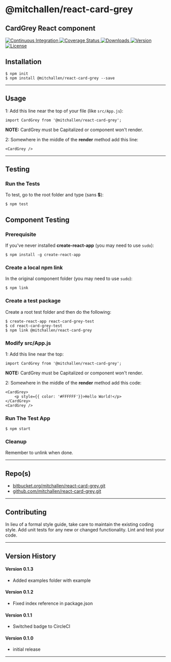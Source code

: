 @mitchallen/react-card-grey
==
CardGrey React component
--

<p align="left">
  <a href="https://circleci.com/gh/mitchallen/react-card-grey">
    <img src="https://img.shields.io/circleci/project/github/mitchallen/react-card-grey.svg" alt="Continuous Integration">
  </a>
  <a href="https://codecov.io/gh/mitchallen/react-card-grey">
    <img src="https://codecov.io/gh/mitchallen/react-card-grey/branch/master/graph/badge.svg" alt="Coverage Status">
  </a>
  <a href="https://npmjs.org/package/@mitchallen/react-card-grey">
    <img src="http://img.shields.io/npm/dt/@mitchallen/react-card-grey.svg?style=flat-square" alt="Downloads">
  </a>
  <a href="https://npmjs.org/package/@mitchallen/react-card-grey">
    <img src="http://img.shields.io/npm/v/@mitchallen/react-card-grey.svg?style=flat-square" alt="Version">
  </a>
  <a href="https://npmjs.com/package/@mitchallen/react-card-grey">
    <img src="https://img.shields.io/github/license/mitchallen/react-card-grey.svg" alt="License"></a>
  </a>
</p>

## Installation

    $ npm init
    $ npm install @mitchallen/react-card-grey --save
  
* * *

## Usage

1: Add this line near the top of your file (like ```src/App.js```):

```
import CardGrey from '@mitchallen/react-card-grey';
```

__NOTE:__ CardGrey must be Capitalized or component won't render.

2: Somewhere in the middle of the __render__ method add this line:

```
<CardGrey />
```


* * *

## Testing

### Run the Tests

To test, go to the root folder and type (sans __$__):

    $ npm test
    
## Component Testing

### Prerequisite

If you've never installed __create-react-app__ (you may need to use ```sudo```):

```
$ npm install -g create-react-app
```

### Create a local npm link

In the original component folder (you may need to use ```sudo```):

```
$ npm link
```

### Create a test package

Create a root test folder and then do the following:

```
$ create-react-app react-card-grey-test
$ cd react-card-grey-test
$ npm link @mitchallen/react-card-grey
```

### Modify src/App.js

1: Add this line near the top:

```
import CardGrey from '@mitchallen/react-card-grey';
```

__NOTE:__ CardGrey must be Capitalized or component won't render.

2: Somewhere in the middle of the __render__ method add this code:

```
<CardGrey>
    <p style={{ color: '#FFFFFF'}}>Hello World!</p>
</CardGrey>
<CardGrey />
```

### Run The Test App

```
$ npm start
```

### Cleanup

Remember to unlink when done.
   
* * *
 
## Repo(s)

* [bitbucket.org/mitchallen/react-card-grey.git](https://bitbucket.org/mitchallen/react-card-grey.git)
* [github.com/mitchallen/react-card-grey.git](https://github.com/mitchallen/react-card-grey.git)

* * *

## Contributing

In lieu of a formal style guide, take care to maintain the existing coding style.
Add unit tests for any new or changed functionality. Lint and test your code.

* * *

## Version History

#### Version 0.1.3

* Added examples folder with example

#### Version 0.1.2 

* Fixed index reference in package.json

#### Version 0.1.1 

* Switched badge to CircleCI

#### Version 0.1.0 

* initial release

* * *